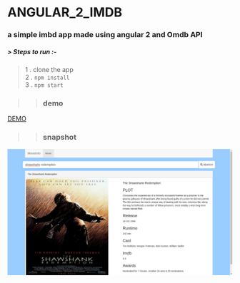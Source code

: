#   ANGULAR_2_IMDB
### a simple imbd app made using angular 2 and Omdb API

##### > Steps to run :-
>1 . clone the app  
>2 . `npm install`   
>3 . `npm start`

>>### demo
[DEMO](http://ec2-52-39-216-105.us-west-2.compute.amazonaws.com:3000/)

>>### snapshot
![alt text](https://github.com/abdghani/angular2_imdb_app/blob/master/imdb.png?raw=true "Title")
